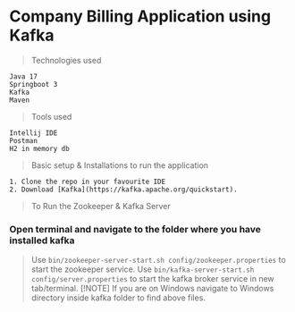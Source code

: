 # **Company Billing Application using Kafka**

> Technologies used
```
Java 17 
Springboot 3
Kafka
Maven
```

> Tools used
```
Intellij IDE
Postman
H2 in memory db
```

> Basic setup & Installations to run the application
```
1. Clone the repo in your favourite IDE
2. Download [Kafka](https://kafka.apache.org/quickstart).
```

> To Run the Zookeeper & Kafka Server
### Open terminal and navigate to the folder where you have installed kafka
> Use `bin/zookeeper-server-start.sh config/zookeeper.properties` to start the zookeeper service.
> Use `bin/kafka-server-start.sh config/server.properties` to start the kafka broker service in new tab/terminal.
> [!NOTE]
> If you are on Windows navigate to Windows directory inside kafka folder to find above files.
